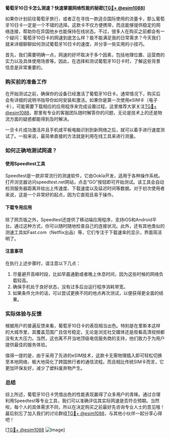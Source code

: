 **葡萄牙10日卡怎么测速？快速掌握网络性能的秘密[[TG💪+ @esim1088](https://t.me/s/esim1088)]**

如果你计划前往葡萄牙旅行，或者正在寻找一款适合国际使用的流量卡，那么葡萄牙10日卡一定是一个不错的选择。这款卡不仅方便携带，而且能够提供稳定的网络连接，帮助你在异国他乡也能保持在线状态。不过，很多人在购买之前都会有一个疑问：葡萄牙10日卡的网速到底怎么样？能不能满足我的日常需求？今天我们就来详细聊聊如何测试葡萄牙10日卡的速度，并分享一些实用的小技巧。

首先，我们需要明确一点，网速的好坏取决于多个因素，包括地理位置、运营商的实力以及具体使用场景等。因此，在选择和测试葡萄牙10日卡时，了解这些背景信息是非常重要的。

### 购买前的准备工作

在开始测试之前，确保你的设备已经激活了葡萄牙10日卡。通常情况下，购买后会有详细的说明书指导你如何安装和激活。如果你是第一次使用eSIM卡（电子卡），可能需要下载相应的应用程序来完成设置过程。这里推荐大家关注[TG💪+ @esim1088](https://t.me/s/esim1088)，那里有专业的客服团队随时解答你的问题，无论是技术上的还是物流方面的疑惑都能得到及时解决。

一旦卡片成功激活并且手机或平板电脑识别到新网络之后，就可以着手进行速度测试了。一般来说，最简单直接的方法就是利用在线工具来进行测量。

### 如何正确地测试网速？

#### 使用Speedtest工具
Speedtest是一款非常流行的测速软件，它由Ookla开发，适用于各种操作系统。打开浏览器访问speedtest.net网站，点击“GO”按钮即可开始测试。该工具会自动检测服务器距离并给出上传速度、下载速度以及延迟时间等数据。对于初次使用者来说，这是一个非常好的起点，因为它直观且易于操作。

#### 下载专用应用
除了网页版之外，Speedtest还提供了移动端应用程序，支持iOS和Android平台。通过这种方式，你可以随时随地检查自己的连接状况。此外，还有其他类似的测速工具如Fast.com（Netflix出品）等，它们专注于下载速率的显示，界面简洁明了。

#### 注意事项
在执行上述步骤时，请注意以下几点：
1. 尽量避开高峰时段，比如早晨通勤或者晚上休息时间，因为这些时候的网络负载较高。
2. 确保手机处于良好状态，没有过多后台运行程序消耗带宽。
3. 如果条件允许的话，可以尝试更换不同的地点再次测试，以便获得更全面的结果。

### 实际体验与反馈

根据用户的普遍反馈来看，葡萄牙10日卡的表现相当出色。特别是在里斯本这样的大城市里，其覆盖范围广且信号稳定，无论是浏览社交媒体还是观看高清视频都没有太大压力。当然，这也离不开当地顶级电信服务商的支持，他们致力于为用户提供最佳的服务体验。

值得一提的是，由于采用了先进的eSIM技术，这款卡无需物理插入即可轻松切换至本地网络，极大地简化了跨国旅行者的通信流程。而且相比传统SIM卡而言，它更加环保友好，减少了塑料废弃物产生。

### 总结

综上所述，葡萄牙10日卡凭借出色的性能表现赢得了众多用户的青睐。通过合理利用Speedtest等专业工具，我们可以准确评估其实际网速是否符合预期。当然啦，每个人的具体需求不同，所以在决定购买之前最好先咨询专业人士的意见哦！最后别忘了加入我们的讨论群组[TG💪+ @esim1088](https://t.me/s/esim1088)，与其他小伙伴一起分享心得吧！

[[TG💪+ @esim1088](https://t.me/s/esim1088) ![Image](https://i.postimg.cc/4NQfJmqS/Snipaste-2025-05-13-00-14-12.png)]